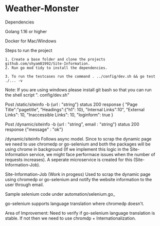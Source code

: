 # Weather-Monster


Dependencies

Golang 1.16 or higher

Docker for Mac/Windows

Steps to run the project 

    1. Create a base folder and clone the projects github.com/shyam81992/Site-Information.
    2. Run go mod tidy to install the dependencies.
    
    3. To run the testcases run the command . ../config/dev.sh && go test ./... -v

Note: If you are using windows please install git bash so that you can run the shell script  ". config/dev.sh"


Post /static/siteinfo -b {url : "string"} 
status 200
response {
    "Page Title":"pagetitle",
    "Headings":{"h1": 10},
    "Internal Links":10",
    "External Links":     10,
	"Inaccessible Links": 10,
	"loginform": true
}

Post /dynamic/siteinfo -b {url : "string", email : "string"}  status 200 
response {"message" : "ok"}

/dynamic/siteinfo 
Follows async model. Since to scrap the dynamic page we need to use chromedp or go-selenium and both the packages will be using chrome in background (If we implement this logic in the Site-Information service, we might face performace issues when the number of requests increases). A seperate microservice is created for this (Site-Information-Job).

Site-Information-Job (Work in progess)
Used to scrap the dynamic page using chromedp or go-selenium and notify the website information to the user through email.

Sample selenium code under automation/selenium.go_

go-selenium supports language translation where chromedp doesn't. 

Area of Improvement:
Need to verify if go-selenium language translation is stable. If not then we need to use chromdp + Internationalization.


